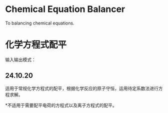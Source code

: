 # Chemical Equation Balancer
 To balancing chemical equations.
# 化学方程式配平
输入输出模式：

## 24.10.20

适用于常规化学方程式的配平，根据化学反应的原子守恒，运用待定系数法进行方程求解。

*不适用于需要配平电荷的方程式以及离子方程式的配平。